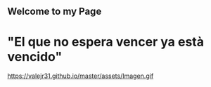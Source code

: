 ## Welcome to my Page


# "El que no espera vencer ya està vencido"



https://valejr31.github.io/master/assets/Imagen.gif
